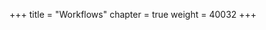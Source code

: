 +++
title = "Workflows"
chapter = true
weight = 40032
+++

<div style="text-align: justify">

</div>
